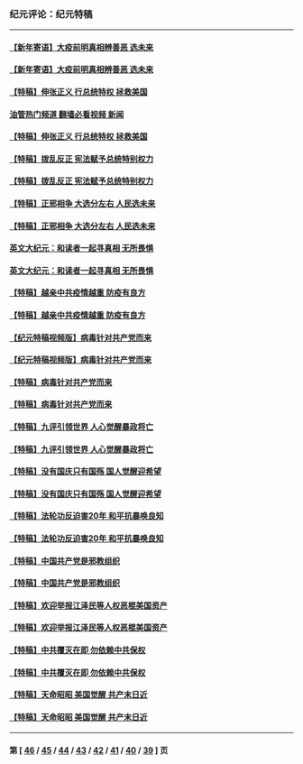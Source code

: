 ### 纪元评论：纪元特稿
---
#### [【新年寄语】大疫前明真相辨善恶 选未来](../../pages/nsc424/n12660855.md?06250330) 
#### [【新年寄语】大疫前明真相辨善恶 选未来](../../pages/nsc424/n12660855.md?06250330) 
#### [【特稿】伸张正义 行总统特权 拯救美国](../../pages/nsc424/n12616806.md?06250330) 
#### [油管热门频道 翻墙必看视频 新闻](ok?06250330)
#### [【特稿】伸张正义 行总统特权 拯救美国](../../pages/nsc424/n12616806.md?06250330) 
#### [【特稿】拨乱反正 宪法赋予总统特别权力](../../pages/nsc424/n12598306.md?06250330) 
#### [【特稿】拨乱反正 宪法赋予总统特别权力](../../pages/nsc424/n12598306.md?06250330) 
#### [【特稿】正邪相争 大选分左右 人民选未来](../../pages/nsc424/n12545208.md?06250330) 
#### [【特稿】正邪相争 大选分左右 人民选未来](../../pages/nsc424/n12545208.md?06250330) 
#### [英文大纪元：和读者一起寻真相 无所畏惧](../../pages/nsc424/n12542027.md?06250330) 
#### [英文大纪元：和读者一起寻真相 无所畏惧](../../pages/nsc424/n12542027.md?06250330) 
#### [【特稿】越亲中共疫情越重 防疫有良方](../../pages/nsc424/n12042989.md?06250330) 
#### [【特稿】越亲中共疫情越重 防疫有良方](../../pages/nsc424/n12042989.md?06250330) 
#### [【纪元特稿视频版】病毒针对共产党而来](../../pages/nsc424/n11977328.md?06250330) 
#### [【纪元特稿视频版】病毒针对共产党而来](../../pages/nsc424/n11977328.md?06250330) 
#### [【特稿】病毒针对共产党而来](../../pages/nsc424/n11928818.md?06250330) 
#### [【特稿】病毒针对共产党而来](../../pages/nsc424/n11928818.md?06250330) 
#### [【特稿】九评引领世界 人心觉醒暴政将亡](../../pages/nsc424/n11660496.md?06250330) 
#### [【特稿】九评引领世界 人心觉醒暴政将亡](../../pages/nsc424/n11660496.md?06250330) 
#### [【特稿】没有国庆只有国殇 国人觉醒迎希望](../../pages/nsc424/n11549354.md?06250330) 
#### [【特稿】没有国庆只有国殇 国人觉醒迎希望](../../pages/nsc424/n11549354.md?06250330) 
#### [【特稿】法轮功反迫害20年 和平抗暴唤良知](../../pages/nsc424/n11389135.md?06250330) 
#### [【特稿】法轮功反迫害20年 和平抗暴唤良知](../../pages/nsc424/n11389135.md?06250330) 
#### [【特稿】中国共产党是邪教组织](../../pages/nsc424/n11355551.md?06250330) 
#### [【特稿】中国共产党是邪教组织](../../pages/nsc424/n11355551.md?06250330) 
#### [【特稿】欢迎举报江泽民等人权恶棍美国资产](../../pages/nsc424/n11303040.md?06250330) 
#### [【特稿】欢迎举报江泽民等人权恶棍美国资产](../../pages/nsc424/n11303040.md?06250330) 
#### [【特稿】中共覆灭在即 勿依赖中共保权](../../pages/nsc424/n11278510.md?06250330) 
#### [【特稿】中共覆灭在即 勿依赖中共保权](../../pages/nsc424/n11278510.md?06250330) 
#### [【特稿】天命昭昭 美国觉醒 共产末日近](../../pages/nsc424/n11150259.md?06250330) 
#### [【特稿】天命昭昭 美国觉醒 共产末日近](../../pages/nsc424/n11150259.md?06250330) 

---
#### 第 [ [46](./46.md?06250330) / [45](./45.md?06250330) / [44](./44.md?06250330) / [43](./43.md?06250330) / [42](./42.md?06250330) / [41](./41.md?06250330) / [40](./40.md?06250330) / [39](./39.md?06250330) ] 页
